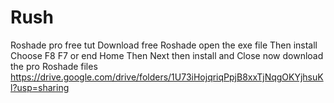 # Rush
Roshade pro free tut
Download free Roshade open the exe file Then install Choose F8 F7 or end Home Then Next then install and Close now download the pro Roshade files https://drive.google.com/drive/folders/1U73iHojqriqPpjB8xxTjNqgOKYjhsuKl?usp=sharing
